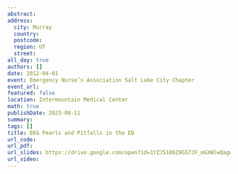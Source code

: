 ```yaml
---
abstract: 
address:
  city: Murray
  country:
  postcode: 
  region: UT
  street: 
all_day: true
authors: []
date: 2012-04-01
event: Emergency Nurse’s Association Salt Lake City Chapter
event_url: 
featured: false
location: Intermountain Medical Center
math: true
publishDate: 2023-08-11
summary: 
tags: []
title: EKG Pearls and Pitfalls in the ED
url_code: 
url_pdf: 
url_slides: https://drive.google.com/open?id=1YZJ51O6Z9G57JF_mGXWlwQagw-4hq3Uw
url_video: 
---
```

